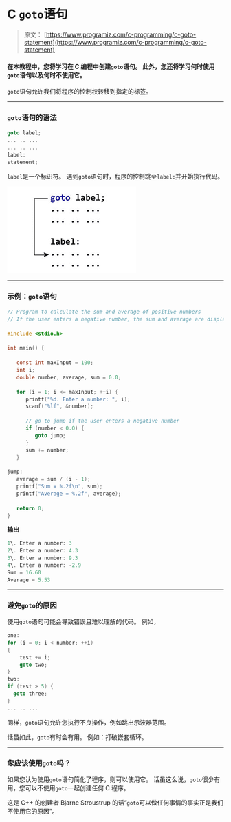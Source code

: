 # C `goto`语句

> 原文： [https://www.programiz.com/c-programming/c-goto-statement](https://www.programiz.com/c-programming/c-goto-statement)

#### 在本教程中，您将学习在 C 编程中创建`goto`语句。 此外，您还将学习何时使用`goto`语句以及何时不使用它。

`goto`语句允许我们将程序的控制权转移到指定的标签。

* * *

### `goto`语句的语法

```c
goto label;
... .. ...
... .. ...
label: 
statement; 
```

`label`是一个标识符。 遇到`goto`语句时，程序的控制跳至`label:`并开始执行代码。

![How goto statement works?](img/7517cc86da33fdeecbfae95edf449c64.png "goto Statement")

* * *

### 示例：`goto`语句

```c
// Program to calculate the sum and average of positive numbers
// If the user enters a negative number, the sum and average are displayed.

#include <stdio.h>

int main() {

   const int maxInput = 100;
   int i;
   double number, average, sum = 0.0;

   for (i = 1; i <= maxInput; ++i) {
      printf("%d. Enter a number: ", i);
      scanf("%lf", &number);

      // go to jump if the user enters a negative number
      if (number < 0.0) {
         goto jump;
      }
      sum += number;
   }

jump:
   average = sum / (i - 1);
   printf("Sum = %.2f\n", sum);
   printf("Average = %.2f", average);

   return 0;
}
```

**输出**

```c
1\. Enter a number: 3
2\. Enter a number: 4.3
3\. Enter a number: 9.3
4\. Enter a number: -2.9
Sum = 16.60
Average = 5.53
```

* * *

### 避免`goto`的原因

使用`goto`语句可能会导致错误且难以理解的代码。 例如，

```c
one:
for (i = 0; i < number; ++i)
{
    test += i;
    goto two;
}
two: 
if (test > 5) {
  goto three;
}
... .. ... 
```

同样，`goto`语句允许您执行不良操作，例如跳出示波器范围。

话虽如此，`goto`有时会有用。 例如：打破嵌套循环。

* * *

### 您应该使用`goto`吗？

如果您认为使用`goto`语句简化了程序，则可以使用它。 话虽这么说，`goto`很少有用，您可以不使用`goto`一起创建任何 C 程序。

这是 C++ 的创建者 Bjarne Stroustrup 的话“`goto`可以做任何事情的事实正是我们不使用它的原因”。